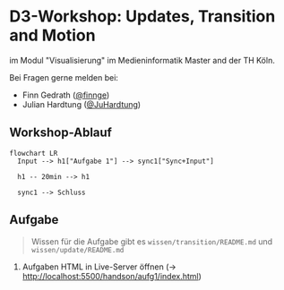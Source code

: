 # D3-Workshop: Updates, Transition and Motion

im Modul "Visualisierung" im Medieninformatik Master and der TH Köln.

Bei Fragen gerne melden bei:

- Finn Gedrath ([@finnge](https://github.com/finnge))
- Julian Hardtung ([@JuHardtung](https://github.com/JuHardtung))

## Workshop-Ablauf

```mermaid
flowchart LR
  Input --> h1["Aufgabe 1"] --> sync1["Sync+Input"]

  h1 -- 20min --> h1

  sync1 --> Schluss
```

## Aufgabe

> Wissen für die Aufgabe gibt es `wissen/transition/README.md` und `wissen/update/README.md`

1. Aufgaben HTML in Live-Server öffnen (-> <http://localhost:5500/handson/aufg1/index.html>)
